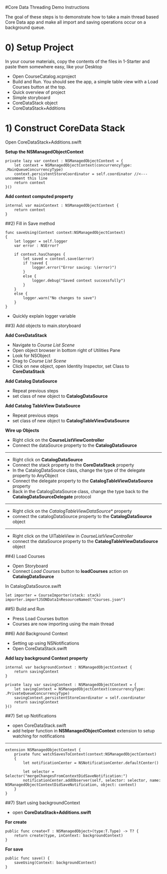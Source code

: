 
#Core Data Threading Demo Instructions

The goal of these steps is to demonstrate how to take a main thread based Core Data app and make all import and saving operations occur on a background queue.

# 0) Setup Project
In your course materials, copy the contents of the files in 1-Starter and paste them somewhere easy, like your Desktop

* Open CourseCatalog.xcproject
* Build and Run. You should see the app, a simple table view with a Load Courses button at the top.
* Quick overview of project
 * Simple storyboard
 * CoreDataStack object
 * CoreDataStack+Additions

# 1) Construct CoreData Stack
Open CoreDataStack+Additions.swift

**Setup the NSManagedObjectContext**
 
	private lazy var context : NSManagedObjectContext = {
       	let context = NSManagedObjectContext(concurrencyType: .MainQueueConcurrencyType)
		context.persistentStoreCoordinator = self.coordinator //<--- uncomment this line
		return context
	}()

**Add context computed property**
	
    internal var mainContext : NSManagedObjectContext {
        return context
    }
    
##2) Fill in Save method

    func saveUsing(Context context:NSManagedObjectContext)
    {
        let logger = self.logger
        var error : NSError?
        
        if context.hasChanges {
            let saved = context.save(&error)
            if !saved {
                logger.error("Error saving: \(error)")
            }
            else {
                logger.debug("Saved context successfully")
            }
        }
        else {
            logger.warn("No changes to save")
        }
    }
    
* Quickly explain logger variable

##3) Add objects to main.storyboard

**Add CoreDataStack**

* Navigate to *Course List Scene*
* Open object browser in bottom right of Utilities Pane
* Look for NSObject
* Drag to *Course List Scene*
* Click on new object, open Identity Inspector, set Class to **CoreDataStack**

**Add Catalog DataSource**
	
* Repeat previous steps
* set class of new object to **CatalogDataSource**
	
**Add Catalog TableView DataSource**

* Repeat previous steps
* set class of new object to **CatalogTableViewDataSource**

**Wire up Objects**

* Right click on the **CourseListViewController**
* Connect the dataSource property to the **CatalogDataSource**

---

* Right click on **CatalogDataSource**
* Connect the stack property to the **CoreDataStack** property
* In the CatalogDataSource class, change the type of the delegate property to AnyObject
* Connect the delegate property to the **CatalogTableViewDataSource** property
* Back in the CatalogDataSource class, change the type back to the **CatalogDataSourceDelegate** protocol

---

* Right click on the *CatalogTableViewDataSource** property
* connect the catalogDataSource property to the **CatalogDataSource** object

---

* Right click on the UITableView in *CourseListViewController*
* connect the dataSource property to the **CatalogTableViewDataSource** object

##4) Load Courses

* Open Storyboard
* Connect *Load Courses* button to **loadCourses** action on **CatalogDataSource**

In CatalogDataSource.swift

	let importer = CourseImporter(stack: stack)
    importer.importJSONDataInResourceNamed("Courses.json")
    
##5) Build and Run

- Press Load Courses button
- Courses are now importing using the main thread

##6) Add Background Context

* Setting up using NSNotifications
* Open CoreDataStack.swift

**Add lazy background Context property**

    internal var backgroundContext : NSManagedObjectContext {
        return savingContext
    }

	private lazy var savingContext : NSManagedObjectContext = {
		let savingContext = NSManagedObjectContext(concurrencyType: .PrivateQueueConcurrencyType)
		savingContext.persistentStoreCoordinator = self.coordinator
		return savingContext
	}()

##7) Set up Notifications

* open CoreDataStack.swift 
* add helper function in **NSManagedObjectContext** extension to setup watching for notifications

---
 
	extension NSManagedObjectContext {
    	private func watchSavesToContext(context:NSManagedObjectContext)
	    {
    	    let notificationCenter = NSNotificationCenter.defaultCenter()
        
        	let selector = Selector("mergeChangesFromContextDidSaveNotification:")
	        notificationCenter.addObserver(self, selector: selector, name: NSManagedObjectContextDidSaveNotification, object: context)
    	}
	}

##7) Start using backgroundContext

* open **CoreDataStack+Additions.swift**

**For create**

	public func create<T : NSManagedObject>(type:T.Type) -> T? {
        return create(type, inContext: backgroundContext)
    }
    
**For save**

    public func save() {
        saveUsing(Context: backgroundContext)
    }
    

